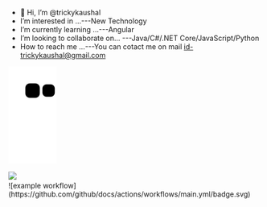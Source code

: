 - 👋 Hi, I’m @trickykaushal
- I’m interested in ...---New Technology
- I’m currently learning ...---Angular
- I’m looking to collaborate on... ---Java/C#/.NET Core/JavaScript/Python
- How to reach me ...---You can cotact me on mail id-trickykaushal@gmail.com

![Snake animation](https://github.com/trickykaushal/trickykaushal/blob/output/github-contribution-grid-snake.svg)



<div id="header" align="centre">
  <img src="https://media.giphy.com/media/M9gbBd9nbDrOTu1Mqx/giphy.gif" width="100"/>
</div>
![example workflow](https://github.com/github/docs/actions/workflows/main.yml/badge.svg)




